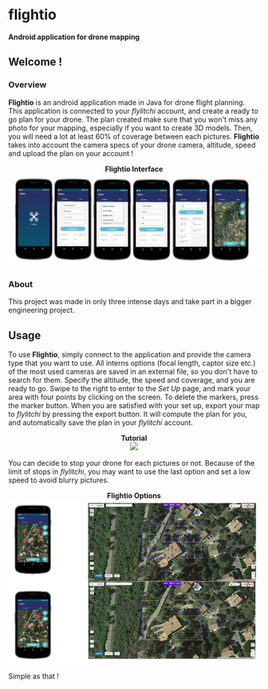 # flightio

**Android application for drone mapping**


## Welcome !

### Overview

**Flightio** is an android application made in Java for drone flight planning. This application is connected to your *flylitchi* account, and create a ready to go plan for your drone. The plan created make sure that you won't miss any photo for your mapping, especially if you want to create 3D models. Then, you will need a lot at least 60% of coverage between each pictures. **Flightio** takes into account the camera specs of your drone camera, altitude, speed and upload the plan on your account !

<p align="center">
  <b>Flightio Interface</b><br>
  <img src="img/flightio.PNG">
  <br>
</p>

### About

This project was made in only three intense days and take part in a bigger engineering project. 

## Usage

To use **Flightio**, simply connect to the application and provide the camera type that you want to use. All interns options (focal length, captor size etc.) of the most used cameras are saved in an external file, so you don't have to search for them. Specify the altitude, the speed and coverage, and you are ready to go. Swipe to the right to enter to the *Set Up* page, and mark your area with four points by clicking on the screen. To delete the markers, press the marker button.
When you are satisfied with your set up, export your map to *flylitchi* by pressing the export button. It will compute the plan for you, and automatically save the plan in your *flylitchi* account.


<p align="center">
  <b>Tutorial</b><br>
  <img src="demo.gif">
  <br>
</p>

You can decide to stop your drone for each pictures or not. Because of the limit of stops in *flylitchi*, you may want to use the last option and set a low speed to avoid blurry pictures.

<p align="center">
  <b>Flightio Options</b><br>
  <img src="img/flightio_big.PNG">
  <br>
</p>

Simple as that !



